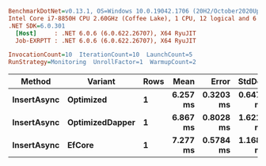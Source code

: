 ``` ini

BenchmarkDotNet=v0.13.1, OS=Windows 10.0.19042.1706 (20H2/October2020Update)
Intel Core i7-8850H CPU 2.60GHz (Coffee Lake), 1 CPU, 12 logical and 6 physical cores
.NET SDK=6.0.301
  [Host]     : .NET 6.0.6 (6.0.622.26707), X64 RyuJIT
  Job-EXRPTT : .NET 6.0.6 (6.0.622.26707), X64 RyuJIT

InvocationCount=10  IterationCount=10  LaunchCount=5  
RunStrategy=Monitoring  UnrollFactor=1  WarmupCount=2  

```
|      Method |         Variant | Rows |     Mean |     Error |    StdDev |      Min |       Max |   Median |
|------------ |---------------- |----- |---------:|----------:|----------:|---------:|----------:|---------:|
| **InsertAsync** |       **Optimized** |    **1** | **6.257 ms** | **0.3203 ms** | **0.6470 ms** | **5.409 ms** |  **8.744 ms** | **6.142 ms** |
| **InsertAsync** | **OptimizedDapper** |    **1** | **6.867 ms** | **0.8028 ms** | **1.6218 ms** | **5.196 ms** | **12.349 ms** | **6.338 ms** |
| **InsertAsync** |          **EfCore** |    **1** | **7.277 ms** | **0.5784 ms** | **1.1684 ms** | **5.395 ms** | **11.161 ms** | **7.093 ms** |
